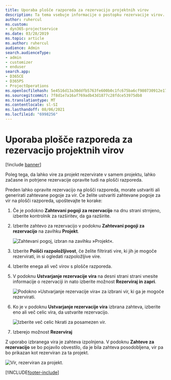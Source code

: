 ```yaml
---
title: Uporaba plošče razporeda za rezervacijo projektnih virov
description: Ta tema vsebuje informacije o postopku rezervacije virov.
author: ruhercul
ms.custom:
- dyn365-projectservice
ms.date: 03/28/2019
ms.topic: article
ms.author: ruhercul
audience: Admin
search.audienceType:
- admin
- customizer
- enduser
search.app:
- D365CE
- D365PS
- ProjectOperations
ms.openlocfilehash: 5e4516d13a30ddfb5763fe600b0c1fc675ba6cf980730912e1795cc3d6f4991f
ms.sourcegitcommit: 7f8d1e7a16af769adb43d1877c28fdce53975db8
ms.translationtype: MT
ms.contentlocale: sl-SI
ms.lasthandoff: 08/06/2021
ms.locfileid: "6998256"
---
```

# <a name="use-the-schedule-board-to-book-project-resources"></a>Uporaba plošče razporeda za rezervacijo projektnih virov

[!include [banner](../includes/psa-now-project-operations.md)]

Poleg tega, da lahko vire za projekt rezervirate v samem projektu, lahko začasne in potrjene rezervacije opravite tudi na plošči razporeda.

Preden lahko opravite rezervacijo na plošči razporeda, morate ustvariti ali generirati zahtevane pogoje za vir. Če želite ustvariti zahtevane pogoje za vir na plošči razporeda, upoštevajte te korake:

1. Če je podokno **Zahtevani pogoji za rezervacijo** na dnu strani strnjeno, izberite kontrolnik za razširitev, da ga razširite.
2. Izberite zahtevo za rezervacijo v podoknu **Zahtevani pogoji za rezervacijo** na zavihku **Projekt**.

    ![Zahtevani pogoj, izbran na zavihku »Projekt«.](media/Resource-Management-image73.png)

3. Izberite **Poišči razpoložljivost**, če želite filtrirati vire, ki jih je mogoče rezervirati, in si ogledati razpoložljive vire. 
4. Izberite enega ali več virov s plošče razporeda. 
5. V podoknu **Ustvarjanje rezervacije vira** na desni strani strani vnesite informacije o rezervaciji in nato izberite možnost **Rezerviraj in zapri**.

    ![Podokno »Ustvarjanje rezervacije vira« za izbrani vir, ki ga je mogoče rezervirati.](media/Resource-Management-image74.png)

6. Ko je v podoknu **Ustvarjanje rezervacije vira** izbrana zahteva, izberite eno ali več celic vira, da ustvarite rezervacijo.

    ![Izberite več celic hkrati za posamezen vir.](media/Resource-Management-image75.png)

7. Izberejo možnost **Rezerviraj**

Z uporabo izbranega vira je zahteva izpolnjena. V podoknu **Zahteve za rezervacijo** se bo pojavilo obvestilo, da je bila zahteva posodobljena, vir pa bo prikazan kot rezerviran za ta projekt.

![Vir, rezerviran za projekt.](media/Resource-Management-image76.png)


[!INCLUDE[footer-include](../includes/footer-banner.md)]